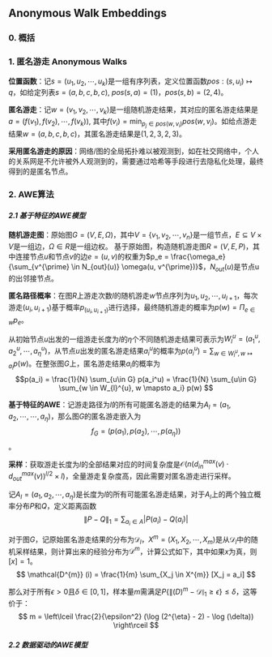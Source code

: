 ## Anonymous Walk Embeddings

### 0. 概括


### 1. 匿名游走 Anonymous Walks

**位置函数**：记$s = (u_1, u_2, \cdots, u_k)$是一组有序列表，定义位置函数$pos: (s, u_i) \mapsto q$，如给定列表$s = (a, b, c, b, c)$, $pos(s, a) = (1)$，$pos(s, b) = (2, 4)$。

**匿名游走**：记$w = (v_1, v_2, \cdots, v_k)$是一组随机游走结果，其对应的匿名游走结果是$a = (f(v_1), f(v_2), \cdots, f(v_k))$, 其中$f(v_i) = \min_{p_j \in pos(w, v_i)} pos(w, v_i)$。如给点游走结果$w = (a, b, c, b, c)$，其匿名游走结果是$(1, 2, 3, 2, 3)$。

**采用匿名游走的原因**：网络/图的全局拓扑难以被观测到，如在社交网络中，个人的关系网是不允许被外人观测到的，需要通过哈希等手段进行去隐私化处理，最终得到的是匿名节点。


### 2. AWE算法

#### _2.1 基于特征的AWE模型_


**随机游走图**：原始图$G = (V, E, \Omega)$，其中$V=\{ v_1, v_2, \cdots, v_n \}$是一组节点，$E\subseteq V \times V$是一组边，$\Omega \in R$是一组边权。
基于原始图，构造随机游走图$R = (V, E, P)$，其中连接节点$u$和节点$v$的边$e=(u, v)$的权重为$p_e = \frac{\omega_e}{\sum_{v^{\prime} \in N_{out}(u)} \omega(u, v^{\prime})}$，$N_{out}(u)$是节点u的出邻接节点。

**匿名路径概率**：在图$R$上游走次数$l$的随机游走$w$节点序列为$u_1, u_2, \cdots, u_{l+1}$，每次游走$(u_i, u_{i+1})$基于概率$p_{(u_i, u_{i+1})}$进行选择，最终随机游走的概率为$p(w) = \Pi_{e\in w} p_{e}$。

从初始节点$u$出发的一组游走长度为$l$的$\eta$个不同随机游走结果可表示为$W_{l}^{u} = (a_1^u, a_2^u, \cdots, a_{\eta}^u)$，从节点$u$出发的匿名游走结果$a_{i}^{u}$的概率为$p(a_{i}^{u}) = \sum_{w \in W_{l}^{u}, w \mapsto a_i} p(w)$。在整张图$G$上，匿名游走结果$a_i$的概率为
$$p(a_i) = \frac{1}{N} \sum_{u\in G} p(a_i^u) = \frac{1}{N} \sum_{u\in G} \sum_{w \in W_{l}^{u}, w \mapsto a_i} p(w) $$

**基于特征的AWE**：记游走路径为$l$的所有可能匿名游走的结果为$A_l=(a_1, a_2, \cdots, \cdots, a_{\eta})$，那么图$G$的匿名游走嵌入为
$$ f_{G} = (p(a_1), p(a_2), \cdots, p(a_{\eta})) $$。

**采样**：获取游走长度为$l$的全部结果对应的时间复杂度是$\mathcal{O} (n(d_{in}^{max}(v) \cdot d_{out}^{max} (v))^{l/2}\times l)$，全量游走复杂度高，因此需要对匿名游走进行采样。

记$A_l = (a_1, a_2, \cdots, a_{\eta})$是长度为$l$的所有可能匿名游走结果，对于$A_l$上的两个独立概率分布$P$和$Q$，定义距离函数
$$ \| P- Q \|_1 =  \sum_{a_i \in A} | P(a_i) - Q(a_i) | $$

对于图$G$，记原始匿名游走结果的分布为$\mathcal{D}_l$，$X^{m} = (X_1, X_2, \cdots, X_m)$是从$\mathcal{D}_l$中的随机采样结果，则计算出来的经验分布为$\mathcal{D}^{m}$，计算公式如下，其中如果$x$为真，则$[x] = 1$。
$$ \mathcal{D^{m}} (i) = \frac{1}{m} \sum_{X_j \in X^{m}} [X_j = a_i] $$

那么对于所有$\epsilon > 0$且$\delta \in [0, 1]$，样本量$m$需满足$P \left\lbrace \| \mathcal(D)^{m} - \mathcal{D}  \|_1 \geq \epsilon \right\rbrace \leq \delta$，这等价于：
$$ m = \left\lceil  \frac{2}{\epsilon^2} (\log (2^{\eta} - 2) - \log (\delta)) \right\rceil $$

#### _2.2 数据驱动的AWE模型_
